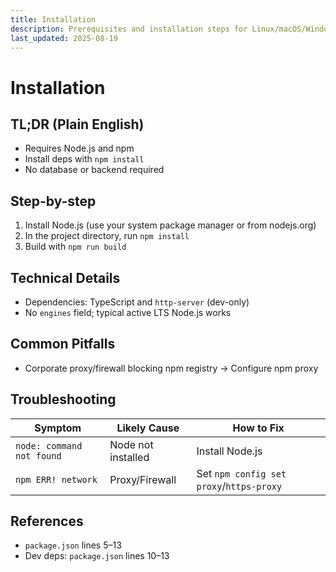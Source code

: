 ```yaml
---
title: Installation
description: Prerequisites and installation steps for Linux/macOS/Windows.
last_updated: 2025-08-19
---
```


# Installation

## TL;DR (Plain English)
- Requires Node.js and npm
- Install deps with `npm install`
- No database or backend required

## Step-by-step
1. Install Node.js (use your system package manager or from nodejs.org)
2. In the project directory, run `npm install`
3. Build with `npm run build`

## Technical Details
- Dependencies: TypeScript and `http-server` (dev-only)
- No `engines` field; typical active LTS Node.js works

## Common Pitfalls
- Corporate proxy/firewall blocking npm registry → Configure npm proxy

## Troubleshooting
| Symptom | Likely Cause | How to Fix |
| --- | --- | --- |
| `node: command not found` | Node not installed | Install Node.js |
| `npm ERR! network` | Proxy/Firewall | Set `npm config set proxy`/`https-proxy` |

## References
- `package.json` lines 5–13
- Dev deps: `package.json` lines 10–13 